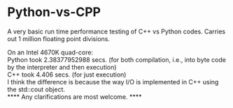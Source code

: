 # Python-vs-CPP

A very basic run time performance testing of C++ vs Python codes.
Carries out 1 million floating point divisions.

On an Intel 4670K quad-core:  
Python took 2.38377952988 secs. (for both compilation, i.e., into byte code by the interpreter and then execution)  
C++ took 4.406 secs. (for just execution)  
I think the difference is because the way I/O is implemented in C++ using the std::cout object.  
**** Any clarifications are most welcome. ****
